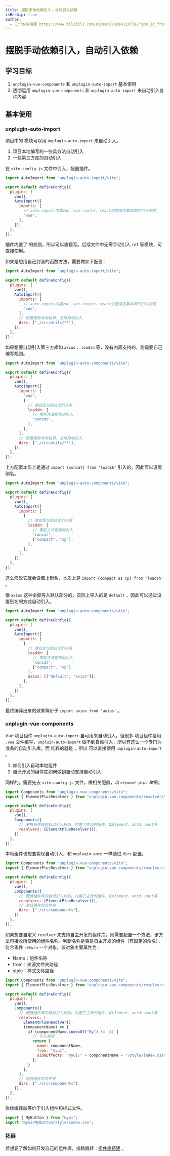 ```yaml
---
title: 摆脱手动依赖引入，自动引入依赖
isReship: true
author:
  - 三十的前端课 https://www.bilibili.com/video/BV1de411X73e/?spm_id_from=333.1387.upload.video_card.click
---
```


# 摆脱手动依赖引入，自动引入依赖

## 学习目标

1. `unplugin-vue-components` 和 `unplugin-auto-import` 基本使用
2. 透彻运用 `unplugin-vue-components` 和 `unplugin-auto-import` 来自动引入各种内容

## 基本使用

### unplugin-auto-import

项目中的 <SPW text="JavaScript" /> 模块可以用 `unplugin-auto-import` 来自动引入。

1. 项目本地编写的一些具方法自动引入
2. 一些第三方库的自动引入

在 `vite.config.js` 文件中引入，配置插件。

```js
import AutoImport from "unplugin-auto-import/vite";

export default defineConfig({
  plugins: [
    vue(),
    AutoImport({
      imports: [
        // auto-import内置vue、vue-router、react这些常见基本库的引入规则
        "vue",
      ],
    }),
  ],
});
```

插件内置了 <SPW text="Vue" /> 的规则，所以可以直接写。后续文件中无需手动引入 `ref` 等模块，可直接使用。

如果是想用自己封装的函数方法，需要做如下配置：

```js
import AutoImport from "unplugin-auto-import/vite";

export default defineConfig({
  plugins: [
    vue(),
    AutoImport({
      imports: [
        // auto-import内置vue、vue-router、react这些常见基本库的引入规则
        "vue",
      ],
      // 配置那些本地目录，支持自动引入
      dirs: ["./src/utils/**"],
    }),
  ],
});
```

如果想要自动引入第三方库如 `axios` 、`loadsh` 等，没有内置支持的，则需要自己编写规则。

```js
import AutoImport from "unplugin-auto-components/vite";

export default defineConfig({
  plugins: [
    vue(),
    AutoImport({
      imports: [
        "vue",
        {
          // 放自定义的自动引入库
          loadsh: [
            // 哪些方法能自动引入
            "concat",
          ],
        },
      ],
      // 配置那些本地目录，支持自动引入
      dirs: ["./src/utils/**"],
    }),
  ],
});
```

上方配置本质上是通过 `import {concat} from 'loadsh'` 引入的，因此可以设置别名。

```js
import AutoImport from "unplugin-auto-components/vite";

export default defineConfig({
  plugins: [
    vue(),
    AutoImport({
      imports: [
        {
          // 放自定义的自动引入库
          loadsh: [
            // 哪些方法能自动引入
            "concat",
            ["compact", "cp"],
          ],
        },
      ],
    }),
  ],
});
```

这么修改它就会设置上别名，本质上是 `import {compact as cp} from 'loadsh'` 。

像 `axios` 这种全部导入默认部分的，实际上导入的是 `default` ，因此可以通过设置别名的方式自动引入。

```js
import AutoImport from "unplugin-auto-components/vite";

export default defineConfig({
  plugins: [
    vue(),
    AutoImport({
      imports: [
        {
          // 放自定义的自动引入库
          loadsh: [
            // 哪些方法能自动引入
            "concat",
            ["compact", "cp"],
          ],
          axios: [["default", "axios"]],
        },
      ],
    }),
  ],
});
```

最终编译出来的效果等价于 `import axios from 'axios'` 。

### unplugin-vue-components

Vue 项目组件 `unplugin-auto-import` 虽可用来自动引入，但很多 <SPW text="Vue" /> 项目组件是用 `.vue` 文件编写，`unpluin-auto-import` 做不到自动引入，所以有这么一个专门为 <SPW text="Vue" /> 准备的自动引入库。而 <SPW text="React" /> 纯粹的就是 <SPW text="JavaScript" /> ，所以 <SPW text="React" /> 可以直接使用 `unplugin-auto-import` 。

1. 如何引入自动本地组件
2. 自己开发的组件库如何做到自动支持自动引入

同样的，需要先去 `vite.config.js` 文件，做相关配置，_以 `element-plus` 举例_。

```js
import Components from "unplugin-vue-components/vite";
import { ElementPlusResolver } from "unplugin-vue-components/resolvers";

export default defineConfig({
  plugins: [
    vue(),
    Components({
      // 便携组件库的自动引入规则。内置了主流的组件，如element、antd、vant等
      resolvers: [ElementPlusResolver()],
    }),
  ],
});
```

本地组件也想要实现自动引入，和 `unplugin-auto` 一样通过 `dirs` 配置。

```js
import Components from "unplugin-vue-components/vite";
import { ElementPlusResolver } from "unplugin-vue-components/resolvers";

export default defineConfig({
  plugins: [
    vue(),
    Components({
      // 便携组件库的自动引入规则。内置了主流的组件，如element、antd、vant等
      resolvers: [ElementPlusResolver()],
      // 存放组件的文件夹
      dirs: ["./src/components"],
    }),
  ],
});
```

如果想要自定义 `resolver` 来支持自主开发的组件库，则需要配置一个方法，该方法可接收所使用的组件名称。判断名称是否是自主开发的组件（有固定的命名），符合条件 `return` 一个对象。该对象主要属性为：

- Name：组件名称
- from：来源文件夹路径
- style：样式文件路径

```js
import Components from "unplugin-vue-components/vite";
import { ElementPlusResolver } from "unplugin-vue-components/resolvers";

export default defineConfig({
  plugins: [
    vue(),
    Components({
      // 便携组件库的自动引入规则。内置了主流的组件，如element、antd、vant等
      resolvers: [
        ElementPlusResolver(),
        (componentName) => {
          if (componentName.indexOf("My") != -1) {
            // 引入规则
            return {
              name: componentName,
              from: "myui",
              sideEffects: "myui/" + componentName + "/style/index.css",
            };
          }
        },
      ],
      // 存放组件的文件夹
      dirs: ["./src/components"],
    }),
  ],
});
```

后续编译后等价于引入组件和样式文件。

```js
import { MyButton } from "myui";
import "myui/MyButton/style/index.css";
```

### 拓展

若想要了解如何开发自己的组件库，指路跳转：[组件库搭建](/study/package/组件库搭建.md) 。
